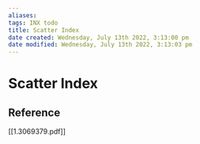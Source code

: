```yaml
---
aliases: 
tags: INX todo
title: Scatter Index
date created: Wednesday, July 13th 2022, 3:13:00 pm
date modified: Wednesday, July 13th 2022, 3:13:03 pm
---
```


# Scatter Index

## Reference

[[1.3069379.pdf]]